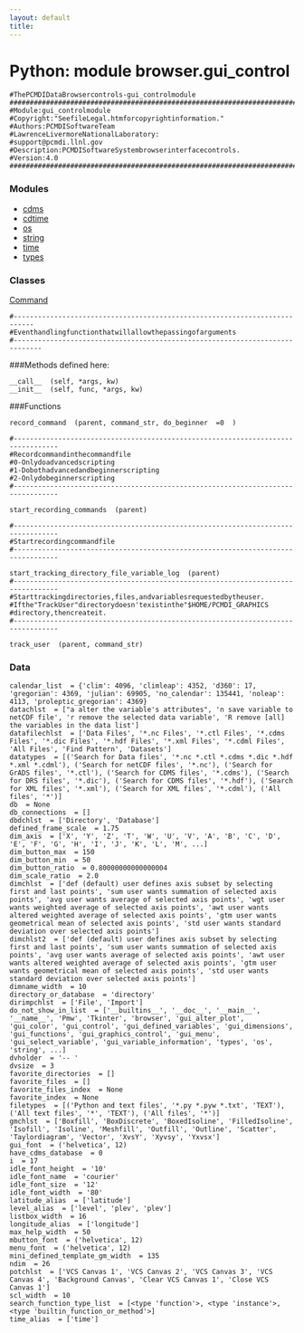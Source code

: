 ```yaml
---
layout: default
title:
---
```


#  Python: module browser.gui_control

    #ThePCMDIDataBrowsercontrols-gui_controlmodule  
    ##############################################################################
    #Module:gui_controlmodule
    #Copyright:"SeefileLegal.htmforcopyrightinformation."
    #Authors:PCMDISoftwareTeam
    #LawrenceLivermoreNationalLaboratory:
    #support@pcmdi.llnl.gov
    #Description:PCMDISoftwareSystembrowserinterfacecontrols.
    #Version:4.0
    ##############################################################################
  
### Modules 
* [cdms](cdms.html)  
* [cdtime](cdtime.html)  
* [os](os.html)  
* [string](string.html)  
* [time](time.html)  
* [types](types.html)  
  
### Classes 
[Command](browser.gui_control.html)

    #---------------------------------------------------------------------------
    #Eventhandlingfunctionthatwillallowthepassingofarguments  
    #-----------------------------------------------------------------------------

###Methods defined here:  

    __call__  (self, *args, kw) 
    __init__  (self, func, *args, kw) 

###Functions 

    record_command  (parent, command_str, do_beginner  =0  ) 

    #---------------------------------------------------------------------------------   
    #Recordcommandinthecommandfile  
    #0-Onlydoadvancedscripting  
    #1-Dobothadvancedandbeginnerscripting  
    #2-Onlydobeginnerscripting  
    #--------------------------------------------------------------------------------- 
    
    start_recording_commands  (parent) 

    #---------------------------------------------------------------------------------   
    #Startrecordingcommandfile  
    #--------------------------------------------------------------------------------- 

    start_tracking_directory_file_variable_log  (parent) 
    #---------------------------------------------------------------------------------   
    #Starttrackingdirectories,files,andvariablesrequestedbytheuser.  
    #Ifthe"TrackUser"directorydoesn'texistinthe"$HOME/PCMDI_GRAPHICS  
    #directory,thencreateit.  
    #--------------------------------------------------------------------------------- 

    track_user  (parent, command_str) 

### Data 

    calendar_list  = {'clim': 4096, 'climleap': 4352, 'd360': 17, 'gregorian': 4369, 'julian': 69905, 'no_calendar': 135441, 'noleap': 4113, 'proleptic_gregorian': 4369}   
    datachlst  = ["a alter the variable's attributes", 'n save variable to netCDF file', 'r remove the selected data variable', 'R remove [all] the variables in the data list']   
    datafilechlst  = ['Data Files', '*.nc Files', '*.ctl Files', '*.cdms Files', '*.dic Files', '*.hdf Files', '*.xml Files', '*.cdml Files', 'All Files', 'Find Pattern', 'Datasets']   
    datatypes  = [('Search for Data files', '*.nc *.ctl *.cdms *.dic *.hdf *.xml *.cdml'), ('Search for netCDF files', '*.nc'), ('Search for GrADS files', '*.ctl'), ('Search for CDMS files', '*.cdms'), ('Search for DRS files', '*.dic'), ('Search for CDMS files', '*.hdf'), ('Search for XML files', '*.xml'), ('Search for XML files', '*.cdml'), ('All files', '*')]   
    db  = None   
    db_connections  = []   
    dbdchlst  = ['Directory', 'Database']   
    defined_frame_scale  = 1.75   
    dim_axis  = ['X', 'Y', 'Z', 'T', 'W', 'U', 'V', 'A', 'B', 'C', 'D', 'E', 'F', 'G', 'H', 'I', 'J', 'K', 'L', 'M', ...]   
    dim_button_max  = 150   
    dim_button_min  = 50   
    dim_button_ratio  = 0.80000000000000004   
    dim_scale_ratio  = 2.0   
    dimchlst  = ['def (default) user defines axis subset by selecting first and last points', 'sum user wants summation of selected axis points', 'avg user wants average of selected axis points', 'wgt user wants weighted average of selected axis points', 'awt user wants altered weighted average of selected axis points', 'gtm user wants geometrical mean of selected axis points', 'std user wants standard deviation over selected axis points']   
    dimchlst2  = ['def (default) user defines axis subset by selecting first and last points', 'sum user wants summation of selected axis points', 'avg user wants average of selected axis points', 'awt user wants altered weighted average of selected axis points', 'gtm user wants geometrical mean of selected axis points', 'std user wants standard deviation over selected axis points']   
    dimname_width  = 10   
    directory_or_database  = 'directory'   
    dirimpchlst  = ['File', 'Import']   
    do_not_show_in_list  = ['__builtins__', '__doc__', '__main__', '__name__', 'Pmw', 'Tkinter', 'browser', 'gui_alter_plot', 'gui_color', 'gui_control', 'gui_defined_variables', 'gui_dimensions', 'gui_functions', 'gui_graphics_control', 'gui_menu', 'gui_select_variable', 'gui_variable_information', 'types', 'os', 'string', ...]   
    dvholder  = '-- '   
    dvsize  = 3   
    favorite_directories  = []   
    favorite_files  = []   
    favorite_files_index  = None   
    favorite_index  = None   
    filetypes  = [('Python and text files', '*.py *.pyw *.txt', 'TEXT'), ('All text files', '*', 'TEXT'), ('All files', '*')]   
    gmchlst  = ['Boxfill', 'BoxDiscrete', 'BoxedIsoline', 'FilledIsoline', 'Isofill', 'Isoline', 'Meshfill', 'Outfill', 'Outline', 'Scatter', 'Taylordiagram', 'Vector', 'XvsY', 'Xyvsy', 'Yxvsx']   
    gui_font  = ('helvetica', 12)   
    have_cdms_database  = 0   
    i  = 17   
    idle_font_height  = '10'   
    idle_font_name  = 'courier'   
    idle_font_size  = '12'   
    idle_font_width  = '80'   
    latitude_alias  = ['latitude']   
    level_alias  = ['level', 'plev', 'plev']   
    listbox_width  = 16   
    longitude_alias  = ['longitude']   
    max_help_width  = 50   
    mbutton_font  = ('helvetica', 12)   
    menu_font  = ('helvetica', 12)   
    mini_defined_template_gm_width  = 135   
    ndim  = 26   
    potchlst  = ['VCS Canvas 1', 'VCS Canvas 2', 'VCS Canvas 3', 'VCS Canvas 4', 'Background Canvas', 'Clear VCS Canvas 1', 'Close VCS Canvas 1']   
    scl_width  = 10   
    search_function_type_list  = [<type 'function'>, <type 'instance'>, <type 'builtin_function_or_method'>]   
    time_alias  = ['time'] 

